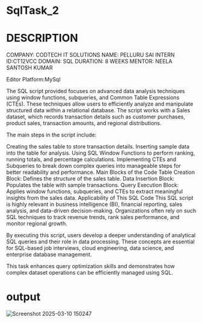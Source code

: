 # SqlTask_2

# DESCRIPTION
COMPANY: CODTECH IT SOLUTIONS NAME: PELLURU SAI INTERN ID:CT12VCC DOMAIN: SQL DURATION: 8 WEEKS MENTOR: NEELA SANTOSH KUMAR

Editor Platform:MySql

The SQL script provided focuses on advanced data analysis techniques using window functions, subqueries, and Common Table Expressions (CTEs). These techniques allow users to efficiently analyze and manipulate structured data within a relational database. The script works with a Sales dataset, which records transaction details such as customer purchases, product sales, transaction amounts, and regional distributions.

The main steps in the script include:

Creating the sales table to store transaction details.
Inserting sample data into the table for analysis.
Using SQL Window Functions to perform ranking, running totals, and percentage calculations.
Implementing CTEs and Subqueries to break down complex queries into manageable steps for better readability and performance.
Main Blocks of the Code
Table Creation Block: Defines the structure of the sales table.
Data Insertion Block: Populates the table with sample transactions.
Query Execution Block: Applies window functions, subqueries, and CTEs to extract meaningful insights from the sales data.
Applicability of This SQL Code
This SQL script is highly relevant in business intelligence (BI), financial reporting, sales analysis, and data-driven decision-making. Organizations often rely on such SQL techniques to track revenue trends, rank sales performance, and monitor regional growth.

By executing this script, users develop a deeper understanding of analytical SQL queries and their role in data processing. These concepts are essential for SQL-based job interviews, cloud engineering, data science, and enterprise database management.

This task enhances query optimization skills and demonstrates how complex dataset operations can be efficiently managed using SQL.

# output
![Screenshot 2025-03-10 150247](https://github.com/user-attachments/assets/14799333-6d10-47f9-a1b4-70abd90f545b)

